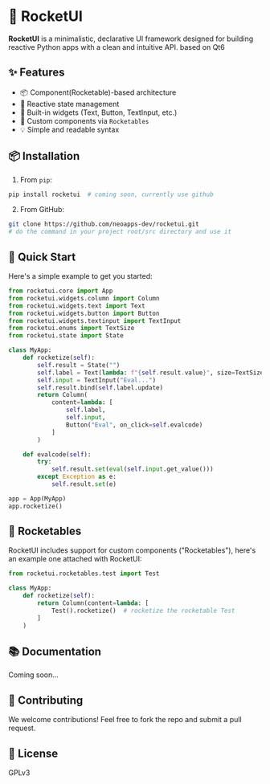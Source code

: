 # 🚀 RocketUI

**RocketUI** is a minimalistic, declarative UI framework designed for building reactive Python apps with a clean and intuitive API. based on Qt6

## ✨ Features

* 📦 Component(Rocketable)-based architecture
* 🔄 Reactive state management
* 🧱 Built-in widgets (Text, Button, TextInput, etc.)
* 🧪 Custom components via `Rocketables`
* 💡 Simple and readable syntax

## 📦 Installation

1. From `pip`:
```bash
pip install rocketui  # coming soon, currently use github
```

2. From GitHub:
```bash
git clone https://github.com/neoapps-dev/rocketui.git
# do the command in your project root/src directory and use it
```


## 🚀 Quick Start

Here's a simple example to get you started:

```python
from rocketui.core import App
from rocketui.widgets.column import Column
from rocketui.widgets.text import Text
from rocketui.widgets.button import Button
from rocketui.widgets.textinput import TextInput
from rocketui.enums import TextSize
from rocketui.state import State

class MyApp:
    def rocketize(self):
        self.result = State("")
        self.label = Text(lambda: f"{self.result.value}", size=TextSize.Big)
        self.input = TextInput("Eval...")
        self.result.bind(self.label.update)
        return Column(
            content=lambda: [
                self.label,
                self.input,
                Button("Eval", on_click=self.evalcode)
            ]
        )

    def evalcode(self):
        try:
            self.result.set(eval(self.input.get_value()))
        except Exception as e:
            self.result.set(e)

app = App(MyApp)
app.rocketize()
```

## 🧪 Rocketables

RocketUI includes support for custom components ("Rocketables"), here's an example one attached with RocketUI:

```python
from rocketui.rocketables.test import Test

class MyApp:
    def rocketize(self):
        return Column(content=lambda: [
            Test().rocketize()  # rocketize the rocketable Test
        ]
    )
```

## 📚 Documentation

Coming soon...

## 🤝 Contributing

We welcome contributions! Feel free to fork the repo and submit a pull request.

## 📜 License

GPLv3
